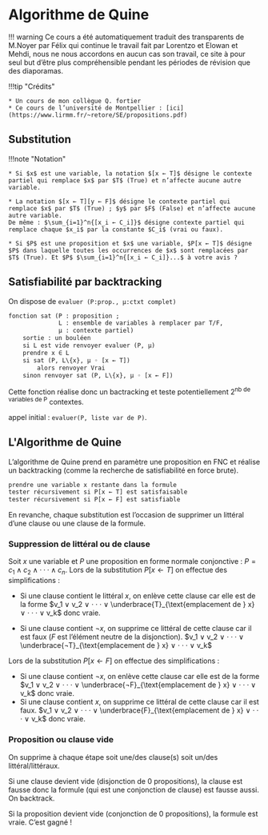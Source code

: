 # Algorithme de Quine

!!! warning
    Ce cours a été automatiquement traduit des transparents de M.Noyer par Félix qui continue le travail fait par Lorentzo et Elowan et Mehdi, nous ne nous accordons en aucun cas son travail, ce site à pour seul but d’être plus compréhensible pendant les périodes de révision que des diaporamas.

!!!tip "Crédits"

    * Un cours de mon collègue Q. fortier
    * Ce cours de l’université de Montpellier : [ici](https://www.lirmm.fr/~retore/SE/propositions.pdf)

## Substitution

!!!note "Notation"

    * Si $x$ est une variable, la notation $[x ← T]$ désigne le contexte partiel qui remplace $x$ par $T$ (True) et n’affecte aucune autre variable.

    * La notation $[x ← T][y ← F]$ désigne le contexte partiel qui remplace $x$ par $T$ (True) ; $y$ par $F$ (False) et n’affecte aucune autre variable.
    De même : $\sum_{i=1}^n{[x_i ← C_i]}$ désigne contexte partiel qui remplace chaque $x_i$ par la constante $C_i$ (vrai ou faux).
 
    * Si $P$ est une proposition et $x$ une variable, $P[x ← T]$ désigne $P$ dans laquelle toutes les occurrences de $x$ sont remplacées par $T$ (True). Et $P$ $\sum_{i=1}^n{[x_i ← C_i]}...$ à votre avis ?

## Satisfiabilité par backtracking

On dispose de `evaluer (P:prop., µ:ctxt complet)`

```OCaml linenums="1" title="Listing 1 – Algorithme de satisfiabilité"
fonction sat (P : proposition ;
              L : ensemble de variables à remplacer par T/F,
              µ : contexte partiel)
    sortie : un bouléen
    si L est vide renvoyer evaluer (P, µ)
    prendre x ∈ L
    si sat (P, L\{x}, µ ◦ [x ← T])
        alors renvoyer Vrai
    sinon renvoyer sat (P, L\{x}, µ ◦ [x ← F])
```

Cette fonction réalise donc un bactracking et teste potentiellement $2^{\text{nb de variables de P}}$ contextes.

appel initial : `evaluer(P, liste var de P)`.

## L'Algorithme de Quine

L’algorithme de Quine prend en paramètre une proposition en FNC et réalise un backtracking (comme la recherche de satisfiabilité en force brute).

```OCaml linenums="1"
prendre une variable x restante dans la formule
tester récursivement si P[x ← T] est satisfaisable
tester récursivement si P[x ← F] est satisfiable
```

En revanche, chaque substitution est l’occasion de supprimer un littéral d’une clause ou une clause de la formule.

### Suppression de littéral ou de clause

Soit $x$ une variable et $P$ une proposition en forme normale conjonctive : $P = c_1 ∧ c_2 ∧ · · · ∧ c_n$.
Lors de la substitution $P[x ← T]$ on effectue des simplifications :

- Si une clause contient le littéral $x$, on enlève cette clause car elle est de la forme $v_1 ∨ v_2 ∨ · · · ∨ \underbrace{T}_{\text{emplacement de } x} ∨ · · · ∨ v_k$ donc vraie.

- Si une clause contient $¬x$, on supprime ce littéral de cette clause car il est faux ($F$ est l’élément neutre de la disjonction). $v_1 ∨ v_2 ∨ · · · ∨ \underbrace{¬T}_{\text{emplacement de } x} ∨ · · · ∨ v_k$

Lors de la substitution $P[x ← F]$ on effectue des simplifications :

- Si une clause contient $¬x$, on enlève cette clause car elle est de la forme $v_1 ∨ v_2 ∨ · · · ∨ \underbrace{¬F}_{\text{emplacement de } x} ∨ · · · ∨ v_k$ donc vraie.
- Si une clause contient $x$, on supprime ce littéral de cette clause car il est faux. $v_1 ∨ v_2 ∨ · · · ∨ \underbrace{F}_{\text{emplacement de } x} ∨ · · · ∨ v_k$ donc vraie.

### Proposition ou clause vide

On supprime à chaque étape soit une/des clause(s) soit un/des littéral/littéraux.

Si une clause devient vide (disjonction de $0$ propositions), la clause est fausse donc la formule (qui est une conjonction de clause) est fausse aussi. On backtrack.

Si la proposition devient vide (conjonction de $0$ propositions), la formule est vraie. C’est gagné !

